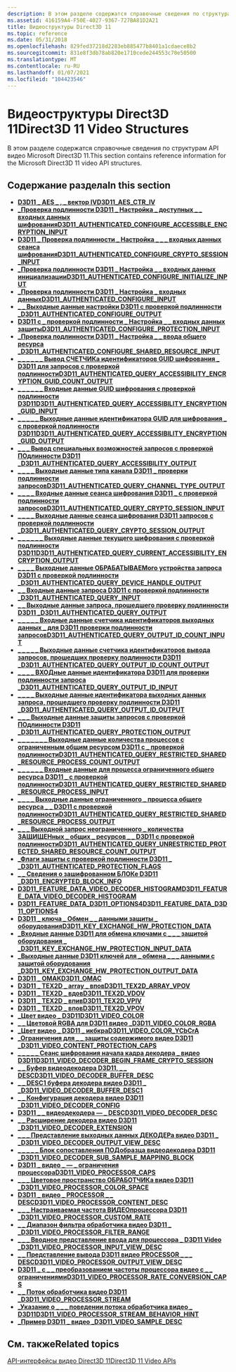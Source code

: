 ```yaml
---
description: В этом разделе содержатся справочные сведения по структурам API видео Microsoft Direct3D 11.
ms.assetid: 416159A4-F50E-4027-9367-727BA81D2A21
title: Видеоструктуры Direct3D 11
ms.topic: reference
ms.date: 05/31/2018
ms.openlocfilehash: 829fed37218d2283eb885477b8401a1cdaece8b2
ms.sourcegitcommit: 831e8f3db78ab820e1710cede244553c70e50500
ms.translationtype: MT
ms.contentlocale: ru-RU
ms.lasthandoff: 01/07/2021
ms.locfileid: "104423546"
---
```

# <a name="direct3d-11-video-structures"></a><span data-ttu-id="1aea0-103">Видеоструктуры Direct3D 11</span><span class="sxs-lookup"><span data-stu-id="1aea0-103">Direct3D 11 Video Structures</span></span>

<span data-ttu-id="1aea0-104">В этом разделе содержатся справочные сведения по структурам API видео Microsoft Direct3D 11.</span><span class="sxs-lookup"><span data-stu-id="1aea0-104">This section contains reference information for the Microsoft Direct3D 11 video API structures.</span></span>

## <a name="in-this-section"></a><span data-ttu-id="1aea0-105">Содержание раздела</span><span class="sxs-lookup"><span data-stu-id="1aea0-105">In this section</span></span>

-   [<span data-ttu-id="1aea0-106">**D3D11 \_ AES \_ , \_ вектор IV**</span><span class="sxs-lookup"><span data-stu-id="1aea0-106">**D3D11\_AES\_CTR\_IV**</span></span>](/windows/desktop/api/d3d11/ns-d3d11-d3d11_aes_ctr_iv)
-   [<span data-ttu-id="1aea0-107">**\_Проверка подлинности D3D11 \_ Настройка \_ доступных \_ \_ входных данных шифрования**</span><span class="sxs-lookup"><span data-stu-id="1aea0-107">**D3D11\_AUTHENTICATED\_CONFIGURE\_ACCESSIBLE\_ENCRYPTION\_INPUT**</span></span>](/windows/desktop/api/d3d11/ns-d3d11-d3d11_authenticated_configure_accessible_encryption_input)
-   [<span data-ttu-id="1aea0-108">**D3D11 \_ Проверка подлинности \_ Настройка \_ \_ \_ входных данных сеанса шифрования**</span><span class="sxs-lookup"><span data-stu-id="1aea0-108">**D3D11\_AUTHENTICATED\_CONFIGURE\_CRYPTO\_SESSION\_INPUT**</span></span>](/windows/desktop/api/d3d11/ns-d3d11-d3d11_authenticated_configure_crypto_session_input)
-   [<span data-ttu-id="1aea0-109">**\_Проверка подлинности D3D11 \_ Настройка \_ \_ входных данных инициализации**</span><span class="sxs-lookup"><span data-stu-id="1aea0-109">**D3D11\_AUTHENTICATED\_CONFIGURE\_INITIALIZE\_INPUT**</span></span>](/windows/desktop/api/d3d11/ns-d3d11-d3d11_authenticated_configure_initialize_input)
-   [<span data-ttu-id="1aea0-110">**\_Проверка подлинности D3D11 \_ Настройка \_ входных данных**</span><span class="sxs-lookup"><span data-stu-id="1aea0-110">**D3D11\_AUTHENTICATED\_CONFIGURE\_INPUT**</span></span>](/windows/desktop/api/d3d11/ns-d3d11-d3d11_authenticated_configure_input)
-   [<span data-ttu-id="1aea0-111">**\_ \_ Выходные данные настройки D3D11 с проверкой подлинности \_**</span><span class="sxs-lookup"><span data-stu-id="1aea0-111">**D3D11\_AUTHENTICATED\_CONFIGURE\_OUTPUT**</span></span>](/windows/desktop/api/d3d11/ns-d3d11-d3d11_authenticated_configure_output)
-   [<span data-ttu-id="1aea0-112">**D3D11 с \_ проверкой подлинности \_ Настройка \_ \_ входных данных защиты**</span><span class="sxs-lookup"><span data-stu-id="1aea0-112">**D3D11\_AUTHENTICATED\_CONFIGURE\_PROTECTION\_INPUT**</span></span>](/windows/desktop/api/d3d11/ns-d3d11-d3d11_authenticated_configure_protection_input)
-   [<span data-ttu-id="1aea0-113">**\_Проверка подлинности D3D11 \_ Настройка \_ \_ ввода общего ресурса \_**</span><span class="sxs-lookup"><span data-stu-id="1aea0-113">**D3D11\_AUTHENTICATED\_CONFIGURE\_SHARED\_RESOURCE\_INPUT**</span></span>](/windows/desktop/api/d3d11/ns-d3d11-d3d11_authenticated_configure_shared_resource_input)
-   [<span data-ttu-id="1aea0-114">**\_ \_ \_ \_ \_ \_ Вывод СЧЕТЧИКа идентификаторов GUID шифрования \_ D3D11 для запросов с проверкой подлинности**</span><span class="sxs-lookup"><span data-stu-id="1aea0-114">**D3D11\_AUTHENTICATED\_QUERY\_ACCESSIBILITY\_ENCRYPTION\_GUID\_COUNT\_OUTPUT**</span></span>](/windows/desktop/api/d3d11/ns-d3d11-d3d11_authenticated_query_accessibility_encryption_guid_count_output)
-   [<span data-ttu-id="1aea0-115">**\_ \_ \_ \_ \_ \_ Входные данные GUID шифрования с проверкой подлинности D3D11**</span><span class="sxs-lookup"><span data-stu-id="1aea0-115">**D3D11\_AUTHENTICATED\_QUERY\_ACCESSIBILITY\_ENCRYPTION\_GUID\_INPUT**</span></span>](/windows/desktop/api/d3d11/ns-d3d11-d3d11_authenticated_query_accessibility_encryption_guid_input)
-   [<span data-ttu-id="1aea0-116">**\_ \_ \_ \_ \_ Выходные данные идентификатора GUID для шифрования \_ с проверкой подлинности D3D11**</span><span class="sxs-lookup"><span data-stu-id="1aea0-116">**D3D11\_AUTHENTICATED\_QUERY\_ACCESSIBILITY\_ENCRYPTION\_GUID\_OUTPUT**</span></span>](/windows/desktop/api/d3d11/ns-d3d11-d3d11_authenticated_query_accessibility_encryption_guid_output)
-   [<span data-ttu-id="1aea0-117">**\_ \_ \_ Вывод специальных возможностей запросов с проверкой ПОдлинности D3D11 \_**</span><span class="sxs-lookup"><span data-stu-id="1aea0-117">**D3D11\_AUTHENTICATED\_QUERY\_ACCESSIBILITY\_OUTPUT**</span></span>](/windows/win32/api/d3d11/ns-d3d11-d3d11_authenticated_query_accessibility_output)
-   [<span data-ttu-id="1aea0-118">**\_ \_ \_ \_ Выходные данные типа канала D3D11 \_ проверки подлинности запросов**</span><span class="sxs-lookup"><span data-stu-id="1aea0-118">**D3D11\_AUTHENTICATED\_QUERY\_CHANNEL\_TYPE\_OUTPUT**</span></span>](/windows/desktop/api/d3d11/ns-d3d11-d3d11_authenticated_query_channel_type_output)
-   [<span data-ttu-id="1aea0-119">**\_ \_ \_ \_ Входные данные сеанса шифрования D3D11 \_ с проверкой подлинности запросов**</span><span class="sxs-lookup"><span data-stu-id="1aea0-119">**D3D11\_AUTHENTICATED\_QUERY\_CRYPTO\_SESSION\_INPUT**</span></span>](/windows/desktop/api/d3d11/ns-d3d11-d3d11_authenticated_query_crypto_session_input)
-   [<span data-ttu-id="1aea0-120">**\_ \_ \_ \_ Выходные данные сеанса шифрования D3D11 запросов с проверкой подлинности \_**</span><span class="sxs-lookup"><span data-stu-id="1aea0-120">**D3D11\_AUTHENTICATED\_QUERY\_CRYPTO\_SESSION\_OUTPUT**</span></span>](/windows/desktop/api/d3d11/ns-d3d11-d3d11_authenticated_query_crypto_session_output)
-   [<span data-ttu-id="1aea0-121">**\_ \_ \_ \_ \_ \_ Выходные данные текущего шифрования с проверкой подлинности D3D11**</span><span class="sxs-lookup"><span data-stu-id="1aea0-121">**D3D11\_AUTHENTICATED\_QUERY\_CURRENT\_ACCESSIBILITY\_ENCRYPTION\_OUTPUT**</span></span>](/windows/desktop/api/d3d11/ns-d3d11-d3d11_authenticated_query_current_accessibility_encryption_output)
-   [<span data-ttu-id="1aea0-122">**\_ \_ \_ \_ Выходные данные ОБРАБАТЫВАЕМого устройства запроса D3D11 с проверкой подлинности \_**</span><span class="sxs-lookup"><span data-stu-id="1aea0-122">**D3D11\_AUTHENTICATED\_QUERY\_DEVICE\_HANDLE\_OUTPUT**</span></span>](/windows/desktop/api/d3d11/ns-d3d11-d3d11_authenticated_query_device_handle_output)
-   [<span data-ttu-id="1aea0-123">**\_ \_ Входные данные запроса D3D11 с проверкой подлинности \_**</span><span class="sxs-lookup"><span data-stu-id="1aea0-123">**D3D11\_AUTHENTICATED\_QUERY\_INPUT**</span></span>](/windows/desktop/api/d3d11/ns-d3d11-d3d11_authenticated_query_input)
-   [<span data-ttu-id="1aea0-124">**\_ \_ Выходные данные запроса, прошедшего проверку подлинности D3D11 \_**</span><span class="sxs-lookup"><span data-stu-id="1aea0-124">**D3D11\_AUTHENTICATED\_QUERY\_OUTPUT**</span></span>](/windows/desktop/api/d3d11/ns-d3d11-d3d11_authenticated_query_output)
-   [<span data-ttu-id="1aea0-125">**\_ \_ \_ \_ \_ Входные данные счетчика идентификаторов выходных данных \_ для D3D11 проверки подлинности запросов**</span><span class="sxs-lookup"><span data-stu-id="1aea0-125">**D3D11\_AUTHENTICATED\_QUERY\_OUTPUT\_ID\_COUNT\_INPUT**</span></span>](/windows/desktop/api/d3d11/ns-d3d11-d3d11_authenticated_query_output_id_count_input)
-   [<span data-ttu-id="1aea0-126">**\_ \_ \_ \_ \_ Выходные данные счетчика идентификаторов вывода запросов, прошедших проверку подлинности D3D11 \_**</span><span class="sxs-lookup"><span data-stu-id="1aea0-126">**D3D11\_AUTHENTICATED\_QUERY\_OUTPUT\_ID\_COUNT\_OUTPUT**</span></span>](/windows/desktop/api/d3d11/ns-d3d11-d3d11_authenticated_query_output_id_count_output)
-   [<span data-ttu-id="1aea0-127">**\_ \_ \_ \_ ВХОДные данные идентификатора D3D11 для проверки подлинности запроса \_**</span><span class="sxs-lookup"><span data-stu-id="1aea0-127">**D3D11\_AUTHENTICATED\_QUERY\_OUTPUT\_ID\_INPUT**</span></span>](/windows/desktop/api/d3d11/ns-d3d11-d3d11_authenticated_query_output_id_input)
-   [<span data-ttu-id="1aea0-128">**\_ \_ \_ \_ Выходные данные идентификатора выходных данных запроса, прошедшего проверку подлинности D3D11 \_**</span><span class="sxs-lookup"><span data-stu-id="1aea0-128">**D3D11\_AUTHENTICATED\_QUERY\_OUTPUT\_ID\_OUTPUT**</span></span>](/windows/desktop/api/d3d11/ns-d3d11-d3d11_authenticated_query_output_id_output)
-   [<span data-ttu-id="1aea0-129">**\_ \_ \_ Выходные данные защиты запросов с проверкой ПОдлинности D3D11 \_**</span><span class="sxs-lookup"><span data-stu-id="1aea0-129">**D3D11\_AUTHENTICATED\_QUERY\_PROTECTION\_OUTPUT**</span></span>](/windows/desktop/api/d3d11/ns-d3d11-d3d11_authenticated_query_protection_output)
-   [<span data-ttu-id="1aea0-130">**\_ \_ \_ \_ \_ \_ \_ Выходные данные количества процессов с ограниченным общим ресурсом D3D11 с \_ проверкой подлинности**</span><span class="sxs-lookup"><span data-stu-id="1aea0-130">**D3D11\_AUTHENTICATED\_QUERY\_RESTRICTED\_SHARED\_RESOURCE\_PROCESS\_COUNT\_OUTPUT**</span></span>](/windows/desktop/api/d3d11/ns-d3d11-d3d11_authenticated_query_restricted_shared_resource_process_count_output)
-   [<span data-ttu-id="1aea0-131">**\_ \_ \_ \_ \_ \_ Входные данные для процесса ограниченного общего ресурса D3D11 \_ с проверкой подлинности**</span><span class="sxs-lookup"><span data-stu-id="1aea0-131">**D3D11\_AUTHENTICATED\_QUERY\_RESTRICTED\_SHARED\_RESOURCE\_PROCESS\_INPUT**</span></span>](/windows/desktop/api/d3d11/ns-d3d11-d3d11_authenticated_query_restricted_shared_resource_process_input)
-   [<span data-ttu-id="1aea0-132">**\_ \_ \_ \_ Выходные данные ограниченного \_ процесса общего ресурса \_ \_ D3D11 с проверкой подлинности**</span><span class="sxs-lookup"><span data-stu-id="1aea0-132">**D3D11\_AUTHENTICATED\_QUERY\_RESTRICTED\_SHARED\_RESOURCE\_PROCESS\_OUTPUT**</span></span>](/windows/desktop/api/d3d11/ns-d3d11-d3d11_authenticated_query_restricted_shared_resource_process_output)
-   [<span data-ttu-id="1aea0-133">**\_ \_ \_ Выходной запрос неограниченного \_ количества ЗАЩИЩЕНных \_ общих \_ ресурсов \_ \_ D3D11 с проверкой подлинности**</span><span class="sxs-lookup"><span data-stu-id="1aea0-133">**D3D11\_AUTHENTICATED\_QUERY\_UNRESTRICTED\_PROTECTED\_SHARED\_RESOURCE\_COUNT\_OUTPUT**</span></span>](/windows/desktop/api/d3d11/ns-d3d11-d3d11_authenticated_query_unrestricted_protected_shared_resource_count_output)
-   [<span data-ttu-id="1aea0-134">**\_Флаги защиты с проверкой подлинности D3D11 \_ \_**</span><span class="sxs-lookup"><span data-stu-id="1aea0-134">**D3D11\_AUTHENTICATED\_PROTECTION\_FLAGS**</span></span>](/windows/desktop/api/d3d11/ns-d3d11-d3d11_authenticated_protection_flags)
-   [<span data-ttu-id="1aea0-135">**\_ \_ Сведения о зашифрованном БЛОКе D3D11 \_**</span><span class="sxs-lookup"><span data-stu-id="1aea0-135">**D3D11\_ENCRYPTED\_BLOCK\_INFO**</span></span>](/windows/desktop/api/d3d11/ns-d3d11-d3d11_encrypted_block_info)
-   [<span data-ttu-id="1aea0-136">**D3D11_FEATURE_DATA_VIDEO_DECODER_HISTOGRAM**</span><span class="sxs-lookup"><span data-stu-id="1aea0-136">**D3D11_FEATURE_DATA_VIDEO_DECODER_HISTOGRAM**</span></span>](/windows/desktop/api/d3d11_4/ns-d3d11_4-d3d11_feature_data_video_decoder_histogram)
-   [<span data-ttu-id="1aea0-137">**D3D11_FEATURE_DATA_D3D11_OPTIONS4**</span><span class="sxs-lookup"><span data-stu-id="1aea0-137">**D3D11_FEATURE_DATA_D3D11_OPTIONS4**</span></span>](/windows/desktop/api/d3d11_4/ns-d3d11_4-d3d11_feature_data_d3d11_options4)
-   [<span data-ttu-id="1aea0-138">**D3D11 \_ ключа \_ Обмен \_ \_ данными защиты \_ оборудования**</span><span class="sxs-lookup"><span data-stu-id="1aea0-138">**D3D11\_KEY\_EXCHANGE\_HW\_PROTECTION\_DATA**</span></span>](/windows/desktop/api/d3d11_1/ns-d3d11_1-d3d11_key_exchange_hw_protection_data)
-   [<span data-ttu-id="1aea0-139">**\_Входные данные D3D11 для обмена ключами с \_ \_ \_ защитой оборудования \_ \_**</span><span class="sxs-lookup"><span data-stu-id="1aea0-139">**D3D11\_KEY\_EXCHANGE\_HW\_PROTECTION\_INPUT\_DATA**</span></span>](/windows/desktop/api/d3d11_1/ns-d3d11_1-d3d11_key_exchange_hw_protection_input_data)
-   [<span data-ttu-id="1aea0-140">**\_Выходные данные D3D11 ключей для \_ обмена \_ \_ \_ данными с защитой оборудования \_**</span><span class="sxs-lookup"><span data-stu-id="1aea0-140">**D3D11\_KEY\_EXCHANGE\_HW\_PROTECTION\_OUTPUT\_DATA**</span></span>](/windows/desktop/api/d3d11_1/ns-d3d11_1-d3d11_key_exchange_hw_protection_output_data)
-   [<span data-ttu-id="1aea0-141">**D3D11 \_ ОМАК**</span><span class="sxs-lookup"><span data-stu-id="1aea0-141">**D3D11\_OMAC**</span></span>](/windows/desktop/api/d3d11/ns-d3d11-d3d11_omac)
-   [<span data-ttu-id="1aea0-142">**D3D11 \_ TEX2D \_ array \_ впов**</span><span class="sxs-lookup"><span data-stu-id="1aea0-142">**D3D11\_TEX2D\_ARRAY\_VPOV**</span></span>](/windows/desktop/api/d3d11/ns-d3d11-d3d11_tex2d_array_vpov)
-   [<span data-ttu-id="1aea0-143">**D3D11 \_ TEX2D \_ вдов**</span><span class="sxs-lookup"><span data-stu-id="1aea0-143">**D3D11\_TEX2D\_VDOV**</span></span>](/windows/desktop/api/d3d11/ns-d3d11-d3d11_tex2d_vdov)
-   [<span data-ttu-id="1aea0-144">**D3D11 \_ TEX2D \_ впив**</span><span class="sxs-lookup"><span data-stu-id="1aea0-144">**D3D11\_TEX2D\_VPIV**</span></span>](/windows/desktop/api/d3d11/ns-d3d11-d3d11_tex2d_vpiv)
-   [<span data-ttu-id="1aea0-145">**D3D11 \_ TEX2D \_ впов**</span><span class="sxs-lookup"><span data-stu-id="1aea0-145">**D3D11\_TEX2D\_VPOV**</span></span>](/windows/desktop/api/d3d11/ns-d3d11-d3d11_tex2d_vpov)
-   [<span data-ttu-id="1aea0-146">**\_Цвет видео \_ D3D11**</span><span class="sxs-lookup"><span data-stu-id="1aea0-146">**D3D11\_VIDEO\_COLOR**</span></span>](/windows/desktop/api/d3d11/ns-d3d11-d3d11_video_color)
-   [<span data-ttu-id="1aea0-147">**\_ \_ Цветовой RGBA для D3D11 видео \_**</span><span class="sxs-lookup"><span data-stu-id="1aea0-147">**D3D11\_VIDEO\_COLOR\_RGBA**</span></span>](/windows/desktop/api/d3d11/ns-d3d11-d3d11_video_color_rgba)
-   [<span data-ttu-id="1aea0-148">**\_Цвет видео \_ D3D11 \_ икбкра**</span><span class="sxs-lookup"><span data-stu-id="1aea0-148">**D3D11\_VIDEO\_COLOR\_YCbCrA**</span></span>](/windows/desktop/api/d3d11/ns-d3d11-d3d11_video_color_ycbcra)
-   [<span data-ttu-id="1aea0-149">**\_Ограничения для \_ \_ защиты содержимого видео D3D11 \_**</span><span class="sxs-lookup"><span data-stu-id="1aea0-149">**D3D11\_VIDEO\_CONTENT\_PROTECTION\_CAPS**</span></span>](/windows/desktop/api/d3d11/ns-d3d11-d3d11_video_content_protection_caps)
-   [<span data-ttu-id="1aea0-150">**\_ \_ \_ \_ \_ Сеанс шифрования начала кадра декодера \_ видео D3D11**</span><span class="sxs-lookup"><span data-stu-id="1aea0-150">**D3D11\_VIDEO\_DECODER\_BEGIN\_FRAME\_CRYPTO\_SESSION**</span></span>](/windows/desktop/api/d3d11_1/ns-d3d11_1-d3d11_video_decoder_begin_frame_crypto_session)
-   [<span data-ttu-id="1aea0-151">**\_ \_ Буфер видеодекодера D3D11, \_ \_ DESC**</span><span class="sxs-lookup"><span data-stu-id="1aea0-151">**D3D11\_VIDEO\_DECODER\_BUFFER\_DESC**</span></span>](/windows/desktop/api/d3d11/ns-d3d11-d3d11_video_decoder_buffer_desc)
-   [<span data-ttu-id="1aea0-152">**\_ \_ DESC1 буфера декодера видео D3D11 \_ \_**</span><span class="sxs-lookup"><span data-stu-id="1aea0-152">**D3D11\_VIDEO\_DECODER\_BUFFER\_DESC1**</span></span>](/windows/desktop/api/d3d11_1/ns-d3d11_1-d3d11_video_decoder_buffer_desc1)
-   [<span data-ttu-id="1aea0-153">**\_ \_ Конфигурация декодера видео D3D11 \_**</span><span class="sxs-lookup"><span data-stu-id="1aea0-153">**D3D11\_VIDEO\_DECODER\_CONFIG**</span></span>](/windows/desktop/api/d3d11/ns-d3d11-d3d11_video_decoder_config)
-   [<span data-ttu-id="1aea0-154">**D3D11 \_ \_ видеодекодера — \_ DESC**</span><span class="sxs-lookup"><span data-stu-id="1aea0-154">**D3D11\_VIDEO\_DECODER\_DESC**</span></span>](/windows/desktop/api/d3d11/ns-d3d11-d3d11_video_decoder_desc)
-   [<span data-ttu-id="1aea0-155">**\_ \_ Расширение декодера видео D3D11 \_**</span><span class="sxs-lookup"><span data-stu-id="1aea0-155">**D3D11\_VIDEO\_DECODER\_EXTENSION**</span></span>](/windows/desktop/api/d3d11/ns-d3d11-d3d11_video_decoder_extension)
-   [<span data-ttu-id="1aea0-156">**\_ \_ \_ Представление выходных данных ДЕКОДЕРа видео D3D11 \_ \_**</span><span class="sxs-lookup"><span data-stu-id="1aea0-156">**D3D11\_VIDEO\_DECODER\_OUTPUT\_VIEW\_DESC**</span></span>](/windows/desktop/api/d3d11/ns-d3d11-d3d11_video_decoder_output_view_desc)
-   [<span data-ttu-id="1aea0-157">**\_ \_ \_ \_ \_ Блок сопоставления ПОДобразца видеодекодера D3D11 \_**</span><span class="sxs-lookup"><span data-stu-id="1aea0-157">**D3D11\_VIDEO\_DECODER\_SUB\_SAMPLE\_MAPPING\_BLOCK**</span></span>](/windows/win32/api/d3d11_1/ns-d3d11_1-d3d11_video_decoder_sub_sample_mapping_block)
-   [<span data-ttu-id="1aea0-158">**D3D11 \_ видео \_ — \_ ограничения процессора**</span><span class="sxs-lookup"><span data-stu-id="1aea0-158">**D3D11\_VIDEO\_PROCESSOR\_CAPS**</span></span>](/windows/desktop/api/d3d11/ns-d3d11-d3d11_video_processor_caps)
-   [<span data-ttu-id="1aea0-159">**\_ \_ \_ Цветовое пространство ОБРАБОТЧИКа видео D3D11 \_**</span><span class="sxs-lookup"><span data-stu-id="1aea0-159">**D3D11\_VIDEO\_PROCESSOR\_COLOR\_SPACE**</span></span>](/windows/desktop/api/d3d11/ns-d3d11-d3d11_video_processor_color_space)
-   [<span data-ttu-id="1aea0-160">**D3D11 \_ видео \_ PROCESSOR \_ \_ DESC**</span><span class="sxs-lookup"><span data-stu-id="1aea0-160">**D3D11\_VIDEO\_PROCESSOR\_CONTENT\_DESC**</span></span>](/windows/desktop/api/d3d11/ns-d3d11-d3d11_video_processor_content_desc)
-   [<span data-ttu-id="1aea0-161">**\_ \_ \_ Настраиваемая частота ВИДЕОпроцессора D3D11 \_**</span><span class="sxs-lookup"><span data-stu-id="1aea0-161">**D3D11\_VIDEO\_PROCESSOR\_CUSTOM\_RATE**</span></span>](/windows/desktop/api/d3d11/ns-d3d11-d3d11_video_processor_custom_rate)
-   [<span data-ttu-id="1aea0-162">**\_ \_ Диапазон фильтра обработчика видео D3D11 \_ \_**</span><span class="sxs-lookup"><span data-stu-id="1aea0-162">**D3D11\_VIDEO\_PROCESSOR\_FILTER\_RANGE**</span></span>](/windows/desktop/api/d3d11/ns-d3d11-d3d11_video_processor_filter_range)
-   [<span data-ttu-id="1aea0-163">**\_ \_ \_ Вводное представление ввода для процессора \_ D3D11 Video \_**</span><span class="sxs-lookup"><span data-stu-id="1aea0-163">**D3D11\_VIDEO\_PROCESSOR\_INPUT\_VIEW\_DESC**</span></span>](/windows/desktop/api/d3d11/ns-d3d11-d3d11_video_processor_input_view_desc)
-   [<span data-ttu-id="1aea0-164">**\_ \_ Представление вывода D3D11 видео PROCESSOR \_ \_ \_ DESC**</span><span class="sxs-lookup"><span data-stu-id="1aea0-164">**D3D11\_VIDEO\_PROCESSOR\_OUTPUT\_VIEW\_DESC**</span></span>](/windows/desktop/api/d3d11/ns-d3d11-d3d11_video_processor_output_view_desc)
-   [<span data-ttu-id="1aea0-165">**D3D11 \_ с \_ \_ преобразованием частоты процессора видео с \_ \_ ограничениями**</span><span class="sxs-lookup"><span data-stu-id="1aea0-165">**D3D11\_VIDEO\_PROCESSOR\_RATE\_CONVERSION\_CAPS**</span></span>](/windows/desktop/api/d3d11/ns-d3d11-d3d11_video_processor_rate_conversion_caps)
-   [<span data-ttu-id="1aea0-166">**\_ \_ Поток обработчика видео D3D11 \_**</span><span class="sxs-lookup"><span data-stu-id="1aea0-166">**D3D11\_VIDEO\_PROCESSOR\_STREAM**</span></span>](/windows/desktop/api/d3d11/ns-d3d11-d3d11_video_processor_stream)
-   [<span data-ttu-id="1aea0-167">**\_Указание о \_ \_ \_ поведении потока обработчика видео \_ D3D11**</span><span class="sxs-lookup"><span data-stu-id="1aea0-167">**D3D11\_VIDEO\_PROCESSOR\_STREAM\_BEHAVIOR\_HINT**</span></span>](/windows/desktop/api/d3d11_1/ns-d3d11_1-d3d11_video_processor_stream_behavior_hint)
-   [<span data-ttu-id="1aea0-168">**\_Пример D3D11 \_ видео \_**</span><span class="sxs-lookup"><span data-stu-id="1aea0-168">**D3D11\_VIDEO\_SAMPLE\_DESC**</span></span>](/windows/desktop/api/d3d11_1/ns-d3d11_1-d3d11_video_sample_desc)

## <a name="related-topics"></a><span data-ttu-id="1aea0-169">См. также</span><span class="sxs-lookup"><span data-stu-id="1aea0-169">Related topics</span></span>

<dl> <dt>

[<span data-ttu-id="1aea0-170">API-интерфейсы видео Direct3D 11</span><span class="sxs-lookup"><span data-stu-id="1aea0-170">Direct3D 11 Video APIs</span></span>](direct3d-11-video-apis.md)
</dt> </dl>

 

 



